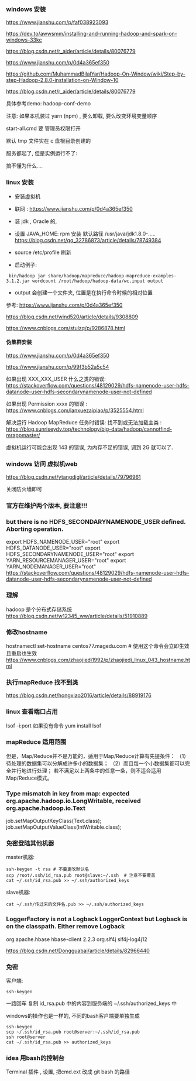 ### windows 安装

https://www.jianshu.com/p/faf038923093

https://dev.to/awwsmm/installing-and-running-hadoop-and-spark-on-windows-33kc

https://blog.csdn.net/r_aider/article/details/80076779

https://www.jianshu.com/p/0d4a365ef350

https://github.com/MuhammadBilalYar/Hadoop-On-Window/wiki/Step-by-step-Hadoop-2.8.0-installation-on-Window-10

https://blog.csdn.net/r_aider/article/details/80076779

具体参考demo: hadoop-conf-demo

注意: 如果本机装过 yarn (npm) , 要么卸载, 要么改变环境变量顺序

start-all.cmd 要 管理员权限打开

默认 tmp 文件实在 c 盘根目录创建的



服务都起了, 但是实例运行不了:

搞不懂为什么....



### linux 安装

- 安装虚拟机

- 联网 : https://www.jianshu.com/p/0d4a365ef350

- 装 jdk , Oracle 的,

- 设置 JAVA_HOME:  rpm 安装 默认路径 /usr/java/jdk1.8.0-.....   https://blog.csdn.net/qq_32786873/article/details/78749384

- source /etc/profile  刷新

- 启动例子:  

 ```
  bin/hadoop jar share/hadoop/mapreduce/hadoop-mapreduce-examples-3.1.2.jar wordcount /root/hadoop/hadoop-data/wc.input output
 ```
- output 会创建一个文件夹, 位置是在执行命令时候的相对位置

参考: https://www.jianshu.com/p/0d4a365ef350

https://blog.csdn.net/wind520/article/details/9308809

https://www.cnblogs.com/stulzq/p/9286878.html



#### 伪集群安装

https://www.jianshu.com/p/0d4a365ef350

https://www.jianshu.com/p/99f3b52a5c54

如果出现 XXX_XXX_USER 什么之类的错误: https://stackoverflow.com/questions/48129029/hdfs-namenode-user-hdfs-datanode-user-hdfs-secondarynamenode-user-not-defined

如果出现 Permission xxxx 的错误 : https://www.cnblogs.com/lanxuezaipiao/p/3525554.html



解决运行 Hadoop MapReduce 任务时错误: 找不到或无法加载主类 :
https://blog.sunriseydy.top/technology/big-data/hadoop/cannotfind-mrappmaster/

虚拟机运行可能会出现 143 的错误, 为内存不足的错误, 调到 2G 就可以了.



### windows 访问 虚拟机web

https://blog.csdn.net/ytangdigl/article/details/79796961

关闭防火墙即可


### 官方在维护两个版本, 要注意!!!

### but there is no HDFS_SECONDARYNAMENODE_USER defined. Aborting operation.
export HDFS_NAMENODE_USER="root"
export HDFS_DATANODE_USER="root"
export HDFS_SECONDARYNAMENODE_USER="root"
export YARN_RESOURCEMANAGER_USER="root"
export YARN_NODEMANAGER_USER="root"
https://stackoverflow.com/questions/48129029/hdfs-namenode-user-hdfs-datanode-user-hdfs-secondarynamenode-user-not-defined

### 理解
hadoop 是个分布式存储系统
https://blog.csdn.net/w12345_ww/article/details/51910889


### 修改hostname
 hostnamectl set-hostname centos77.magedu.com             # 使用这个命令会立即生效且重启也生效
https://www.cnblogs.com/zhaojiedi1992/p/zhaojiedi_linux_043_hostname.html

### 执行mapReduce 找不到类
https://blog.csdn.net/hongxiao2016/article/details/88919176


### linux 查看端口占用
lsof -i:port
如果没有命令
yum install lsof


### mapReduce 适用范围
但是，Map/Reduce并不是万能的，适用于Map/Reduce计算有先提条件：
（1）待处理的数据集可以分解成许多小的数据集；
（2）而且每一个小数据集都可以完全并行地进行处理；
若不满足以上两条中的任意一条，则不适合适用Map/Reduce模式。


### Type mismatch in key from map: expected org.apache.hadoop.io.LongWritable, received org.apache.hadoop.io.Text
job.setMapOutputKeyClass(Text.class);
job.setMapOutputValueClass(IntWritable.class);

### 免密登陆其他机器
master机器:
```
ssh-keygen -t rsa # 不要更改默认名
scp /root/.ssh/id_rsa.pub root@slave:~/.ssh  # 注意不要覆盖
cat ~/.ssh/id_rsa.pub >> ~/.ssh/authorized_keys

``` 
slave机器: 
```
cat ~/.ssh/传过来的文件名.pub >> ~/.ssh/authorized_keys
```

### LoggerFactory is not a Logback LoggerContext but Logback is on the classpath. Either remove Logback

<dependency>
            <groupId>org.apache.hbase</groupId>
            <artifactId>hbase-client</artifactId>
            <version>2.2.3</version>
            <exclusions>
                <exclusion>
                    <groupId>org.slf4j</groupId>
                    <artifactId>slf4j-log4j12</artifactId>
                </exclusion>
            </exclusions>
        </dependency>
		
https://blog.csdn.net/Dongguabai/article/details/82966440


### 免密
客户端: 
```
ssh-keygen
```
一路回车
复制 id_rsa.pub 中的内容到服务端的 ~/.ssh/authorized_keys 中


windows的操作也是一样的, 不同的bash客户端要单独生成

```
ssh-keygen
scp ~/.ssh/id_rsa.pub root@server:~/.ssh/id_rsa.pub
ssh root@server
cat ~/.ssh/id_rsa.pub >> authorized_keys
```


### idea 用bash的控制台
Terminal 插件 , 设置, 把cmd.ext 改成 git bash 的路径